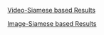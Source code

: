 [Video-Siamese based Results](https://halwai.github.io/cnn-rnn-siamese-video-similarity/video)


[Image-Siamese based Results](https://halwai.github.io/cnn-rnn-siamese-video-similarity/image)

